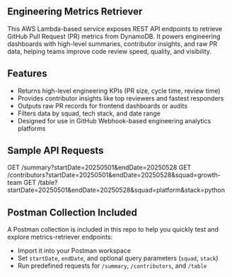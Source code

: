 
## Engineering Metrics Retriever
This AWS Lambda-based service exposes REST API endpoints to retrieve GitHub Pull Request (PR) metrics from DynamoDB. It powers engineering dashboards with high-level summaries, contributor insights, and raw PR data, helping teams improve code review speed, quality, and visibility.


## Features
- Returns high-level engineering KPIs (PR size, cycle time, review time)
- Provides contributor insights like top reviewers and fastest responders
- Outputs raw PR records for frontend dashboards or audits
- Filters data by squad, tech stack, and date range
- Designed for use in GitHub Webhook-based engineering analytics platforms


## Sample API Requests
GET /summary?startDate=20250501&endDate=20250528
GET /contributors?startDate=20250501&endDate=20250528&squad=growth-team
GET /table?startDate=20250501&endDate=20250528&squad=platform&stack=python

## Postman Collection Included
A Postman collection is included in this repo to help you quickly test and explore metrics-retriever endpoints:
- Import it into your Postman workspace
- Set `startDate`, `endDate`, and optional query parameters (`squad`, `stack`)
- Run predefined requests for `/summary`, `/contributors`, and `/table`
